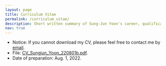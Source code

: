 ```yaml
---
layout: page
title: Curriculum Vitae
permalink: /curriculum_vitae/
description: Short written summary of Sung-Jun Yoon's career, qualifications and education.
nav: true
---
```


- Notice: If you cannot download my CV, please feel free to contact me by [email](mailto:vujadeyoon@gmail.com).
- File: [CV_Sungjun_Yoon_220801b.pdf](https://drive.google.com/file/d/193PehsGXyNYMJHtob1Cq9XfgYfvc15lP/view?usp=sharing).
- Date of preparation: Aug. 1, 2022.
